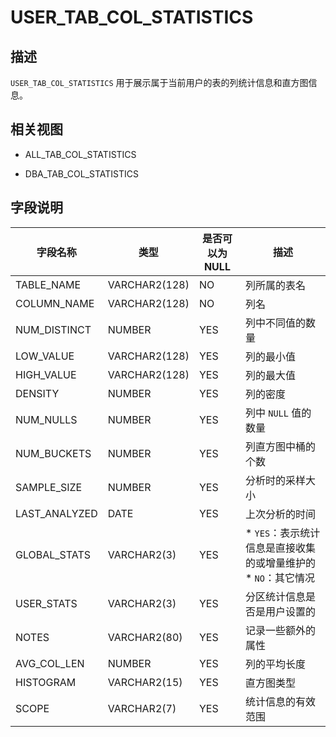 USER_TAB_COL_STATISTICS 
============================================



描述 
--------------------

`USER_TAB_COL_STATISTICS` 用于展示属于当前用户的表的列统计信息和直方图信息。

相关视图 
----------------------

* ALL_TAB_COL_STATISTICS

  

* DBA_TAB_COL_STATISTICS

  




字段说明 
----------------------



|     字段名称      |      类型       | **是否可以为 NULL** |                                                               描述                                                               |
|---------------|---------------|----------------|--------------------------------------------------------------------------------------------------------------------------------|
| TABLE_NAME    | VARCHAR2(128) | NO             | 列所属的表名                                                                                                                         |
| COLUMN_NAME   | VARCHAR2(128) | NO             | 列名                                                                                                                             |
| NUM_DISTINCT  | NUMBER        | YES            | 列中不同值的数量                                                                                                                       |
| LOW_VALUE     | VARCHAR2(128) | YES            | 列的最小值                                                                                                                          |
| HIGH_VALUE    | VARCHAR2(128) | YES            | 列的最大值                                                                                                                          |
| DENSITY       | NUMBER        | YES            | 列的密度                                                                                                                           |
| NUM_NULLS     | NUMBER        | YES            | 列中 `NULL` 值的数量                                                                                                                 |
| NUM_BUCKETS   | NUMBER        | YES            | 列直方图中桶的个数                                                                                                                      |
| SAMPLE_SIZE   | NUMBER        | YES            | 分析时的采样大小                                                                                                                       |
| LAST_ANALYZED | DATE          | YES            | 上次分析的时间                                                                                                                        |
| GLOBAL_STATS  | VARCHAR2(3)   | YES            | * `YES`：表示统计信息是直接收集的或增量维护的   * `NO`：其它情况    |
| USER_STATS    | VARCHAR2(3)   | YES            | 分区统计信息是否是用户设置的                                                                                                                 |
| NOTES         | VARCHAR2(80)  | YES            | 记录一些额外的属性                                                                                                                      |
| AVG_COL_LEN   | NUMBER        | YES            | 列的平均长度                                                                                                                         |
| HISTOGRAM     | VARCHAR2(15)  | YES            | 直方图类型                                                                                                                          |
| SCOPE         | VARCHAR2(7)   | YES            | 统计信息的有效范围                                                                                                                      |


